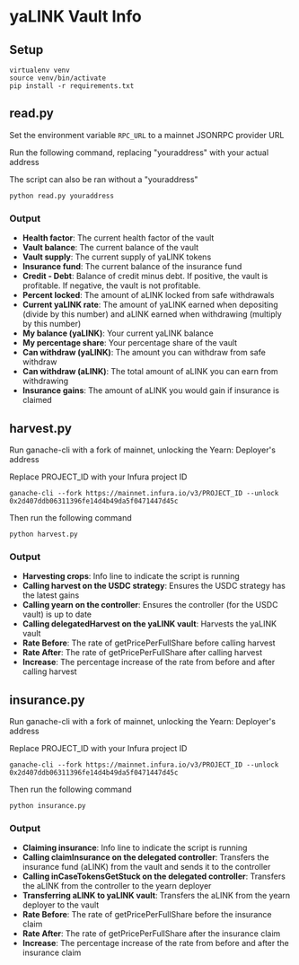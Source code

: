 # yaLINK Vault Info

## Setup

```
virtualenv venv
source venv/bin/activate
pip install -r requirements.txt
```

## read.py

Set the environment variable `RPC_URL` to a mainnet JSONRPC provider URL

Run the following command, replacing "youraddress" with your actual address

The script can also be ran without a "youraddress"

```
python read.py youraddress
```

### Output

- **Health factor**: The current health factor of the vault
- **Vault balance**: The current balance of the vault
- **Vault supply**: The current supply of yaLINK tokens
- **Insurance fund**: The current balance of the insurance fund
- **Credit - Debt**: Balance of credit minus debt. If positive, the vault is profitable. If negative, the vault is not profitable.
- **Percent locked**: The amount of aLINK locked from safe withdrawals
- **Current yaLINK rate**: The amount of yaLINK earned when depositing (divide by this number) and aLINK earned when withdrawing (multiply by this number)
- **My balance (yaLINK)**: Your current yaLINK balance
- **My percentage share**: Your percentage share of the vault
- **Can withdraw (yaLINK)**: The amount you can withdraw from safe withdraw
- **Can withdraw (aLINK)**: The total amount of aLINK you can earn from withdrawing
- **Insurance gains**: The amount of aLINK you would gain if insurance is claimed


## harvest.py

Run ganache-cli with a fork of mainnet, unlocking the Yearn: Deployer's address

Replace PROJECT_ID with your Infura project ID

```
ganache-cli --fork https://mainnet.infura.io/v3/PROJECT_ID --unlock 0x2d407ddb06311396fe14d4b49da5f0471447d45c
```

Then run the following command

```
python harvest.py
```

### Output

- **Harvesting crops**: Info line to indicate the script is running
- **Calling harvest on the USDC strategy**: Ensures the USDC strategy has the latest gains
- **Calling yearn on the controller**: Ensures the controller (for the USDC vault) is up to date
- **Calling delegatedHarvest on the yaLINK vault**: Harvests the yaLINK vault
- **Rate Before**: The rate of getPricePerFullShare before calling harvest
- **Rate After**: The rate of getPricePerFullShare after calling harvest
- **Increase**: The percentage increase of the rate from before and after calling harvest

## insurance.py

Run ganache-cli with a fork of mainnet, unlocking the Yearn: Deployer's address

Replace PROJECT_ID with your Infura project ID

```
ganache-cli --fork https://mainnet.infura.io/v3/PROJECT_ID --unlock 0x2d407ddb06311396fe14d4b49da5f0471447d45c
```

Then run the following command

```
python insurance.py
```

### Output

- **Claiming insurance**: Info line to indicate the script is running
- **Calling claimInsurance on the delegated controller**: Transfers the insurance fund (aLINK) from the vault and sends it to the controller
- **Calling inCaseTokensGetStuck on the delegated controller**: Transfers the aLINK from the controller to the yearn deployer
- **Transferring aLINK to yaLINK vault**: Transfers the aLINK from the yearn deployer to the vault
- **Rate Before**: The rate of getPricePerFullShare before the insurance claim
- **Rate After**: The rate of getPricePerFullShare after the insurance claim
- **Increase**: The percentage increase of the rate from before and after the insurance claim

